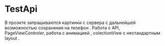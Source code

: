 # TestApi
В проэкте запрашиваются картинки с сервера с дальнейшей возможностью сохранения на телефон .
Работа с API, PageViewControler, работа с анимацией , colectionView с нестандартным layout .

